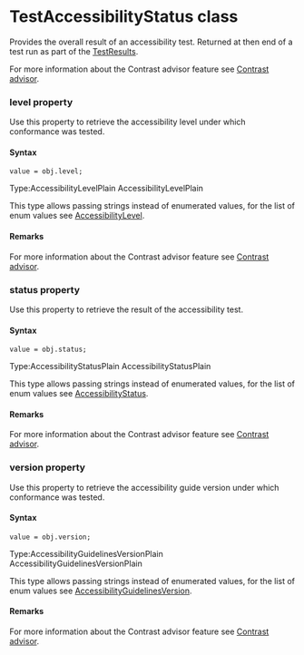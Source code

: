 # TestAccessibilityStatus class
Provides the overall result of an accessibility test.
Returned at then end of a test run as part of the [TestResults](./testresults).

For more information about the Contrast advisor feature see [Contrast advisor](https://applitools.com/docs/features/contrast-accessibility.html).
        

 
 ### level property
Use this property to retrieve the accessibility level under which conformance was tested.

#### Syntax 
 ``` 
value = obj.level;
 ``` 
 
 Type:AccessibilityLevelPlain 
 AccessibilityLevelPlain

This type allows passing strings instead of enumerated values, for the list of enum values see [AccessibilityLevel](./accessibilitylevel).
        
 ####  Remarks 
For more information about the Contrast advisor feature see [Contrast advisor](https://applitools.com/docs/features/contrast-accessibility.html). 
 ### status property
Use this property to retrieve the result of the accessibility test.

#### Syntax 
 ``` 
value = obj.status;
 ``` 
 
 Type:AccessibilityStatusPlain 
 AccessibilityStatusPlain

This type allows passing strings instead of enumerated values, for the list of enum values see [AccessibilityStatus](./accessibilitystatus).
        
 ####  Remarks 
For more information about the Contrast advisor feature see [Contrast advisor](https://applitools.com/docs/features/contrast-accessibility.html). 
 ### version property
Use this property to retrieve the accessibility guide version under which conformance was tested.

#### Syntax 
 ``` 
value = obj.version;
 ``` 
 
 Type:AccessibilityGuidelinesVersionPlain 
 AccessibilityGuidelinesVersionPlain

This type allows passing strings instead of enumerated values, for the list of enum values see [AccessibilityGuidelinesVersion](./accessibilityguidelinesversion).
        
 ####  Remarks 
For more information about the Contrast advisor feature see [Contrast advisor](https://applitools.com/docs/features/contrast-accessibility.html).